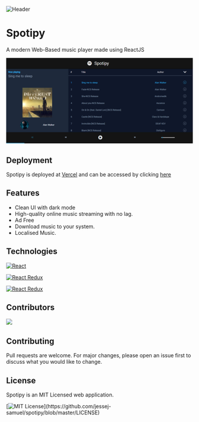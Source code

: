 ![Header](https://user-images.githubusercontent.com/72020411/148175452-bd3b7c9b-b66b-40df-9535-d4da3d4ff4db.png)


# Spotipy

A modern Web-Based music player made using ReactJS



![Screenshot](public/screenshot.png?raw=true)

## Deployment

Spotipy is deployed at [Vercel](https://vercel.com/) and can be accessed by clicking [here](https://music-player-dun.vercel.app/)


## Features

- Clean UI with dark mode
- High-quality online music streaming with no lag.
- Ad Free
- Download music to your system.
- Localised Music.


## Technologies


[![React](https://img.shields.io/badge/React-17.0.2-blue)](#)

[![React Redux](https://img.shields.io/badge/React%20Redux-7.2.6-lightgrey)](#)

[![React Redux](https://img.shields.io/badge/Redux-4.1.2-red)](#)



## Contributors

<a href="https://github.com/jessej-samuel/spotipy/graphs/contributors">
  <img src="https://contrib.rocks/image?repo=jessej-samuel/spotipy" />
</a>

## Contributing
Pull requests are welcome. For major changes, please open an issue first to discuss what you would like to change.




## License

Spotipy is an MIT Licensed web application.

[![MIT License](https://img.shields.io/apm/l/atomic-design-ui.svg?)](https://github.com/jessej-samuel/spotipy/blob/master/LICENSE)

